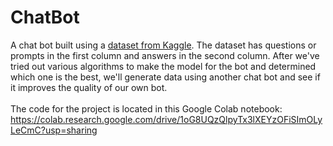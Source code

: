 # ChatBot

A chat bot built using a [dataset from Kaggle](https://www.kaggle.com/datasets/grafstor/simple-dialogs-for-chatbot). The dataset has questions or prompts in the first column and answers in the second column. After we've tried out various algorithms to make the model for the bot and determined which one is the best, we'll generate data using another chat bot and see if it improves the quality of our own bot.
<br><br>
The code for the project is located in this Google Colab notebook: https://colab.research.google.com/drive/1oG8UQzQlpyTx3lXEYzOFiSImOLyLeCmC?usp=sharing
